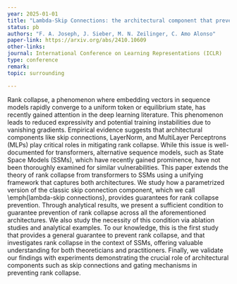 ```yaml
---
year: 2025-01-01
title: "Lambda-Skip Connections: the architectural component that prevents Rank Collapse"
status: pb
authors: "F. A. Joseph, J. Sieber, M. N. Zeilinger, C. Amo Alonso"
paper-link: https://arxiv.org/abs/2410.10609
other-links: 
journal: International Conference on Learning Representations (ICLR)
type: conference
remark: 
topic: surrounding

---
```


Rank collapse, a phenomenon where embedding vectors in sequence models rapidly converge to a uniform token or equilibrium state, has recently gained attention in the deep learning literature. This phenomenon leads to reduced expressivity and potential training instabilities due to vanishing gradients. Empirical evidence suggests that architectural components like skip connections, LayerNorm, and MultiLayer Perceptrons (MLPs) play critical roles in mitigating rank collapse. While this issue is well-documented for transformers, alternative sequence models, such as State Space Models (SSMs), which have recently gained prominence, have not been thoroughly examined for similar vulnerabilities. This paper extends the theory of rank collapse from transformers to SSMs using a unifying framework that captures both architectures. We study how a parametrized version of the classic skip connection component, which we call \emph{lambda-skip connections}, provides guarantees for rank collapse prevention. Through analytical results, we present a sufficient condition to guarantee prevention of rank collapse across all the aforementioned architectures. We also study the necessity of this condition via ablation studies and analytical examples. To our knowledge, this is the first study that provides a general guarantee to prevent rank collapse, and that investigates rank collapse in the context of SSMs, offering valuable understanding for both theoreticians and practitioners. Finally, we validate our findings with experiments demonstrating the crucial role of architectural components such as skip connections and gating mechanisms in preventing rank collapse.
